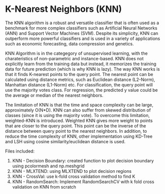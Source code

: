 # K-Nearest Neighbors (KNN)

The KNN algorithm is a robust and versatile classifier that is often used as a benchmark for more complex classifiers such as Artificial Neural Networks (ANN) and Support Vector Machines (SVM). Despite its simplicity, KNN can outperform more powerful classifiers and is used in a variety of applications such as economic forecasting, data compression and genetics.

KNN Algorithm is in the categegory of unsupervised learning, with the charateristics of non-parametric and instance-based. KNN does not explicitly learn from the training data but instead, it memorizes the training data for future prediction (which is why KNN is lazy). The way KNN works is that it finds K-nearest points to the query point. The nearest point can be calculated using distance metrics, such as Euclidean distance (L2-Norm), Manhattan distance (L1-Norm) etc. For classification, the query point will use the majority votes class. For regression, the predicted y value could be the average or median of the nearest neighbors.

The limitation of KNN is that the time and space complexity can be large, approximately O(N*D). KNN can also suffer from skewed distribution of classes (since it is using the majority vote). To overcome this limitation, weighted-KNN is introduced. Weighted KNN gives more weight to points that are closer to the query point. This point can be the inverse of the distance between query point to the nearest neighbors. In addition, to reduce the time complexity of KNN, other implementation using KD-Tree and LSH using cosine similarity/euclidean distance is used.

Files included:
1. KNN - Decision Boundary: created function to plot decision boundary using pcolormesh and np.meshgrid
2. KNN - MLXTEND: using MLXTEND to plot decision regions
3. KNN - CrossVal: use k-fold cross validation method to find K
4. KNN - RandomSearch: Implement RandomSearchCV with k fold cross validation on KNN from scratch
